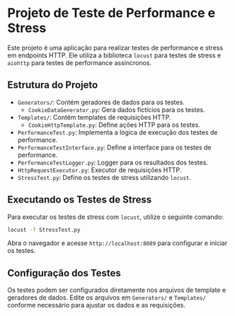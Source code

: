 # Projeto de Teste de Performance e Stress

Este projeto é uma aplicação para realizar testes de performance e stress em endpoints HTTP. Ele utiliza a biblioteca `locust` para testes de stress e `aiohttp` para testes de performance assíncronos.

## Estrutura do Projeto

- `Generators/`: Contém geradores de dados para os testes.
  - `CookieDataGenerator.py`: Gera dados fictícios para os testes.
- `Templates/`: Contém templates de requisições HTTP.
  - `CookieHttpTemplate.py`: Define ações HTTP para os testes.
- `PerformanceTest.py`: Implementa a lógica de execução dos testes de performance.
- `PerformanceTestInterface.py`: Define a interface para os testes de performance.
- `PerformanceTestLogger.py`: Logger para os resultados dos testes.
- `HttpRequestExecutor.py`: Executor de requisições HTTP.
- `StressTest.py`: Define os testes de stress utilizando `locust`.

## Executando os Testes de Stress

Para executar os testes de stress com `locust`, utilize o seguinte comando:
```sh
locust -f StressTest.py
```
Abra o navegador e acesse `http://localhost:8089` para configurar e iniciar os testes.

## Configuração dos Testes

Os testes podem ser configurados diretamente nos arquivos de template e geradores de dados. Edite os arquivos em `Generators/` e `Templates/` conforme necessário para ajustar os dados e as requisições.
